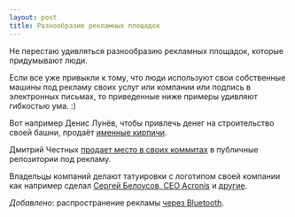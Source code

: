 ```yaml
---
layout: post
title: Разнообразие рекламных площадок
---
```




Не перестаю удивляться разнообразию рекламных площадок, которые придумывают люди.

Если все уже привыкли к тому, что люди используют свои собственные машины
под рекламу своих услуг или компании или подпись в электронных письмах,
то приведенные ниже примеры удивляют гибкостью ума. :)

Вот например Денис Лунёв, чтобы привлечь денег на строительство своей башни,
продаёт [именные кирпичи](http://tomsktower.ru/shop/vash-lichnyj-imennoj-kirpich-v-bashne/).

Дмитрий Честных [продает место в своих коммитах](https://github.com/dchest/commit-ads)
в публичные репозитории под рекламу.

Владельцы компаний делают татуировки с логотипом своей компании
как например сделал [Сергей Белоусов, CEO Acronis](http://rusbase.vc/news/belousov-tatu/)
и [другие](http://www.the-village.ru/village/hopesandfears/cloud/157989-tattoo).

_Добавлено_: распространение рекламы [через Bluetooth](http://add.fenster.name/740/).
